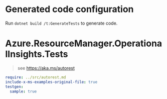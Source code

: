 # Generated code configuration

Run `dotnet build /t:GenerateTests` to generate code.

# Azure.ResourceManager.OperationalInsights.Tests

> see https://aka.ms/autorest
``` yaml
require: ../src/autorest.md
include-x-ms-examples-original-file: true
testgen:
  sample: true
```
